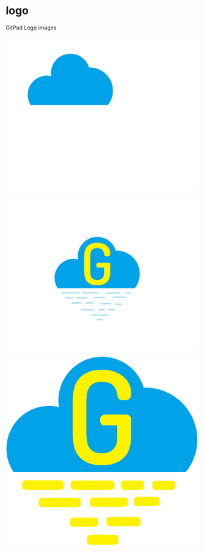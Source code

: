 # logo
GitPad Logo images


![gitpad1.png](gitpad1.png)


![gitpad2.png](gitpad2.png)


![gitpad3.png](gitpad3.png)
